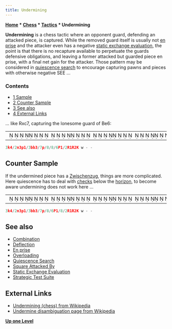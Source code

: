 ```yaml
---
title: Undermining
---
```

**[Home](Home "Home") \* [Chess](Chess "Chess") \* [Tactics](Tactics "Tactics") \* Undermining**


**Undermining** is a chess tactic where an opponent guard, defending an attacked piece, is captured. While the removed guard itself is usually not [en prise](En_prise "En prise") and the attacker even has a negative [static exchange evaluation](Static_Exchange_Evaluation "Static Exchange Evaluation"), the point is that there is no recapture available to perpetuate the guards defensive obligations, and leaving a former attacked but guarded piece en prise, with a final net gain for the attacker. Those pattern may be considered in [quiescence search](Quiescence_Search "Quiescence Search") to encourage capturing pawns and pieces with otherwise negative SEE ...



### Contents


* [1 Sample](#sample)
* [2 Counter Sample](#counter-sample)
* [3 See also](#see-also)
* [4 External Links](#external-links)






... like Rxc7, capturing the lonesome guard of Be6:





|  |
| --- |
|                                                                                          ♚      ♞   ♟    ♝♝          ♟                      ♙   ♖ ♖  ♔ |



```C++
3k4/2n3p1/3bb3/7p/8/8/6P1/2R1R2K w - - 

```

## Counter Sample


If the undermined piece has a [Zwischenzug](Zwischenzug "Zwischenzug"), things are more complicated. Here quiescence has to deal with [checks](Check "Check") below the [horizon](Horizon_Node "Horizon Node"), to become aware undermining does not work here ...





|  |
| --- |
|                                                                                          ♚      ♞   ♟    ♝♝          ♟              ♙           ♖ ♖  ♔ |



```C++
3k4/2n3p1/3bb3/7p/8/6P1/8/2R1R2K w - - 

```

## See also


* [Combination](Combination "Combination")
* [Deflection](index.php?title=Deflection&action=edit&redlink=1 "Deflection (page does not exist)")
* [En prise](En_prise "En prise")
* [Overloading](Overloading "Overloading")
* [Quiescence Search](Quiescence_Search "Quiescence Search")
* [Square Attacked By](Square_Attacked_By "Square Attacked By")
* [Static Exchange Evaluation](Static_Exchange_Evaluation "Static Exchange Evaluation")
* [Strategic Test Suite](Strategic_Test_Suite "Strategic Test Suite")


## External Links


* [Undermining (chess) from Wikipedia](https://en.wikipedia.org/wiki/Undermining_%28chess%29)
* [Undermine disambiguation page from Wikipedia](https://en.wikipedia.org/wiki/Undermine)


**[Up one Level](Tactics "Tactics")**







 
